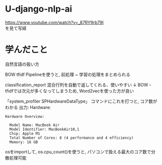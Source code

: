 # U-django-nlp-ai

https://www.youtube.com/watch?v=_87RY9rb79I <br>
を見て写経


# 学んだこと
自然言語の扱い方


BOW
tfidf
Pipelineを使うと, 前処理 ~ 学習の処理をまとめられる

classification_report
混合行列を自動で返してくれる、使いやすい
↓
BOW・tfidfでは次元が多くなってしまうため, Word2vecを使った方が良い

「system_profiler SPHardwareDataType」
コマンドにこれを打つと, コア数がわかる
出力:
Hardware:

    Hardware Overview:

      Model Name: MacBook Air
      Model Identifier: MacBookAir10,1
      Chip: Apple M1
      Total Number of Cores: 8 (4 performance and 4 efficiency)
      Memory: 16 GB
      
 osをimportして, os.cpu_count()を使うと, パソコンで扱える最大のコア数で分散処理可能

